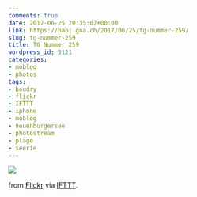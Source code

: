 ```yaml
---
comments: true
date: 2017-06-25 20:35:07+00:00
link: https://habi.gna.ch/2017/06/25/tg-nummer-259/
slug: tg-nummer-259
title: TG Nummer 259
wordpress_id: 5121
categories:
- moblog
- photos
tags:
- boudry
- flickr
- IFTTT
- iphone
- moblog
- neuenburgersee
- photostream
- plage
- seerie
---
```


![](http://ift.tt/2sbdDyg)  

  

from [Flickr](http://flic.kr/p/VT244L) via [IFTTT](http://ift.tt/1c4nCfM).
